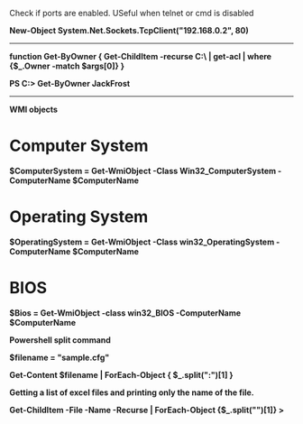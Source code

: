 Check if ports are enabled. USeful when telnet or cmd is disabled 

<b>New-Object System.Net.Sockets.TcpClient("192.168.0.2", 80) <b>

*****************************************************************************************

function Get-ByOwner
 {
   Get-ChildItem -recurse C:\ | get-acl | where {$_.Owner -match $args[0]} 
 }

PS C:\> Get-ByOwner JackFrost

*****************************************************************************************

WMI objects

# Computer System
$ComputerSystem = Get-WmiObject -Class Win32_ComputerSystem -ComputerName $ComputerName
# Operating System
$OperatingSystem = Get-WmiObject -Class win32_OperatingSystem -ComputerName $ComputerName
# BIOS
$Bios = Get-WmiObject -class win32_BIOS -ComputerName $ComputerName


Powershell split command 

$filename = "sample.cfg"

Get-Content $filename | ForEach-Object {
    $_.split(":")[1]
}


Getting a list of excel files and printing only the name of the file. 

 Get-ChildItem -File -Name -Recurse |  ForEach-Object {$_.split("\")[1]} >                                                
